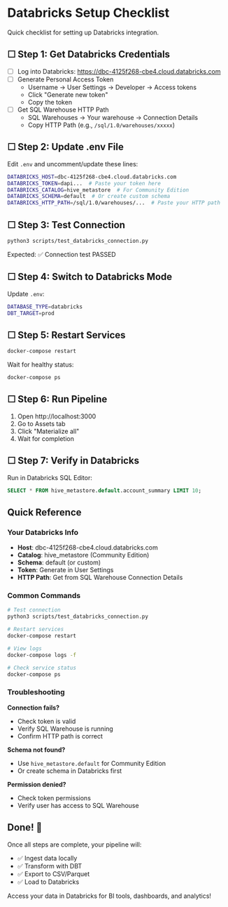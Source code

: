 # Databricks Setup Checklist

Quick checklist for setting up Databricks integration.

## ☐ Step 1: Get Databricks Credentials

- [ ] Log into Databricks: https://dbc-4125f268-cbe4.cloud.databricks.com
- [ ] Generate Personal Access Token
  - Username → User Settings → Developer → Access tokens
  - Click "Generate new token"
  - Copy the token
- [ ] Get SQL Warehouse HTTP Path
  - SQL Warehouses → Your warehouse → Connection Details
  - Copy HTTP Path (e.g., `/sql/1.0/warehouses/xxxxx`)

## ☐ Step 2: Update .env File

Edit `.env` and uncomment/update these lines:

```bash
DATABRICKS_HOST=dbc-4125f268-cbe4.cloud.databricks.com
DATABRICKS_TOKEN=dapi...  # Paste your token here
DATABRICKS_CATALOG=hive_metastore  # For Community Edition
DATABRICKS_SCHEMA=default  # Or create custom schema
DATABRICKS_HTTP_PATH=/sql/1.0/warehouses/...  # Paste your HTTP path
```

## ☐ Step 3: Test Connection

```bash
python3 scripts/test_databricks_connection.py
```

Expected: ✅ Connection test PASSED

## ☐ Step 4: Switch to Databricks Mode

Update `.env`:
```bash
DATABASE_TYPE=databricks
DBT_TARGET=prod
```

## ☐ Step 5: Restart Services

```bash
docker-compose restart
```

Wait for healthy status:
```bash
docker-compose ps
```

## ☐ Step 6: Run Pipeline

1. Open http://localhost:3000
2. Go to Assets tab
3. Click "Materialize all"
4. Wait for completion

## ☐ Step 7: Verify in Databricks

Run in Databricks SQL Editor:
```sql
SELECT * FROM hive_metastore.default.account_summary LIMIT 10;
```

## Quick Reference

### Your Databricks Info
- **Host**: dbc-4125f268-cbe4.cloud.databricks.com
- **Catalog**: hive_metastore (Community Edition)
- **Schema**: default (or custom)
- **Token**: Generate in User Settings
- **HTTP Path**: Get from SQL Warehouse Connection Details

### Common Commands

```bash
# Test connection
python3 scripts/test_databricks_connection.py

# Restart services
docker-compose restart

# View logs
docker-compose logs -f

# Check service status
docker-compose ps
```

### Troubleshooting

**Connection fails?**
- Check token is valid
- Verify SQL Warehouse is running
- Confirm HTTP path is correct

**Schema not found?**
- Use `hive_metastore.default` for Community Edition
- Or create schema in Databricks first

**Permission denied?**
- Check token permissions
- Verify user has access to SQL Warehouse

## Done! 🎉

Once all steps are complete, your pipeline will:
- ✅ Ingest data locally
- ✅ Transform with DBT
- ✅ Export to CSV/Parquet
- ✅ Load to Databricks

Access your data in Databricks for BI tools, dashboards, and analytics!
